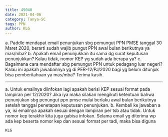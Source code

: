 ```yaml
---
title: 49040
date: 2021-04-06
category: Tanya-SC
tags: PPN
author: KLG
---
```


a. Paddle mendapat email penunjukan sbg pemungut PPN PMSE tanggal 30 Maret 2020, berarti sudah wajib pungut PPN awal bulan berikutnya ya mas/mba? b. Apakah email penunjukkan itu sama dg surat keputusan penunjukkan? Kalau tidak, nomor KEP yg sudah ada berapa ya? c. Bagaimana cara mendaftar sbg pemungut PPN untuk pedagang luar negeri? Kalau ini apakah jawabannya yg di PER-12/PJ/2020 bagi yg belum ditunjuk bisa pemberitahuan ya mas/mba? Terima kasih.

---

a. Untuk emailnya diinfokan lagi apakah berisi KEP sesuai format pada lampiran per 12/2020? Jika iya maka silakan mengikuti ketentuan bahwa penunjukan sbg penungut ppn pmse mulai berlaku awal bulan berikutnya setelah tanggal penetapan keputusan penunjukan. b. Kembali ke jawaban a ya, isi emailnya apakah sesuai dengan lampiran per tsb atau tidak. Untuk nomor kep terakhir kita juga gabisa infokan. Selama email yg diterima wp ada kep beserta nomor kep dan sesuai format per tadi, maka bisa diguna

`KLG`
